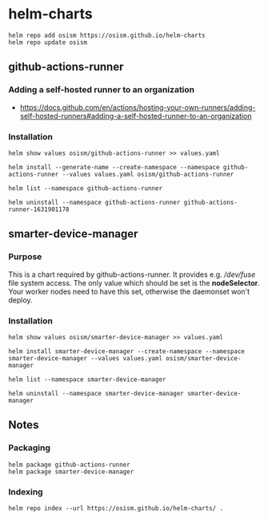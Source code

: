 # helm-charts

```
helm repo add osism https://osism.github.io/helm-charts
helm repo update osism
```

## github-actions-runner

### Adding a self-hosted runner to an organization

* https://docs.github.com/en/actions/hosting-your-own-runners/adding-self-hosted-runners#adding-a-self-hosted-runner-to-an-organization

### Installation

```
helm show values osism/github-actions-runner >> values.yaml
```

```
helm install --generate-name --create-namespace --namespace github-actions-runner --values values.yaml osism/github-actions-runner
```

```
helm list --namespace github-actions-runner
```

```
helm uninstall --namespace github-actions-runner github-actions-runner-1631901178
```

## smarter-device-manager

### Purpose

This is a chart required by github-actions-runner. It provides e.g. */dev/fuse* file system access.
The only value which should be set is the **nodeSelector**. Your worker nodes need to have this set,
otherwise the daemonset won't deploy.

### Installation

```
helm show values osism/smarter-device-manager >> values.yaml
```

```
helm install smarter-device-manager --create-namespace --namespace smarter-device-manager --values values.yaml osism/smarter-device-manager
```

```
helm list --namespace smarter-device-manager
```

```
helm uninstall --namespace smarter-device-manager smarter-device-manager
```


## Notes

### Packaging

```
helm package github-actions-runner
helm package smarter-device-manager
```

### Indexing

```
helm repo index --url https://osism.github.io/helm-charts/ .
```
